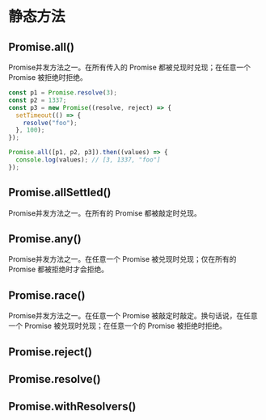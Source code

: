# 静态方法

## Promise.all()
Promise并发方法之一。在所有传入的 Promise 都被兑现时兑现；在任意一个 Promise 被拒绝时拒绝。

```js
const p1 = Promise.resolve(3);
const p2 = 1337;
const p3 = new Promise((resolve, reject) => {
  setTimeout(() => {
    resolve("foo");
  }, 100);
});

Promise.all([p1, p2, p3]).then((values) => {
  console.log(values); // [3, 1337, "foo"]
});
```




## Promise.allSettled()
Promise并发方法之一。在所有的 Promise 都被敲定时兑现。


## Promise.any()
Promise并发方法之一。在任意一个 Promise 被兑现时兑现；仅在所有的 Promise 都被拒绝时才会拒绝。


## Promise.race()
Promise并发方法之一。在任意一个 Promise 被敲定时敲定。换句话说，在任意一个 Promise 被兑现时兑现；在任意一个的 Promise 被拒绝时拒绝。


## Promise.reject()



## Promise.resolve()



## Promise.withResolvers()